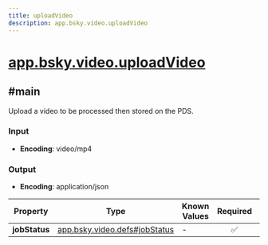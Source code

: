 ```yaml
---
title: uploadVideo
description: app.bsky.video.uploadVideo
---
```


# [app.bsky.video.uploadVideo](https://github.com/myConsciousness/atproto.dart/blob/main/lexicons/app/bsky/video/uploadVideo.json)

## #main

Upload a video to be processed then stored on the PDS.

### Input

- **Encoding**: video/mp4

### Output

- **Encoding**: application/json

| Property | Type | Known Values | Required | Description |
| --- | --- | --- | :---: | --- |
| **jobStatus** | [app.bsky.video.defs#jobStatus](../../../../lexicons/app/bsky/video/defs.md#jobstatus) | - | ✅ | - |
